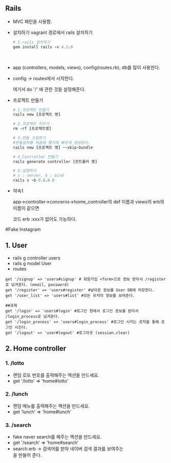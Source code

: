 ## Rails

- MVC 패턴을 사용함.

- 설치하기 vagrant 경로에서 rails 설치하기

  ```ruby
  # 1.rails 설치하기
  gem install rails -v 4.2.9
  ```

  ​

- app (controllers, models, views), config(routes.rb), db를 많이 사용한다.

- config -> routes에서 시작한다.

  여기서 do '/' 에 관한 것을 설정해준다.

- 프로젝트 만들기

  ```ruby
  # 1.프로젝트 만들기
  rails new [프로젝트 명]

  # 2.프로젝트 지우기
  rm -rf [프로젝트명]

  # 3.번들 스킵하기
  #번들설치를 처음에 했기에 빠르게 생성된다.
  rails new [프로젝트 명] --skip-bundle

  # 4.Controller 만들기
  rails generate controller [컨트롤러 명]

  # 5.실행하기
  # s : server, b : bind
  rails s -b 0.0.0.0  
  ```

- 약속1

  app->controller->concerns->home_controller의 def 이름과 views의 erb의 이름이 같으면

  코드 erb :xxx가 없어도 가능하다.

#Fake Instagram

## 1. User
- rails g controller users
- rails g model User
- routes
```
get '/signup' => 'users#signup' # 회원가입 <form>으로 정보 받아서 /register로 넘겨준다. (email, password)
get '/register' => 'users#register' #날아온 정보를 User DB에 저장한다.
get '/user_list' => 'users#list' #모든 유저의 정보를 보여준다.

##과제
get '/login' => 'users#login' #로그인 창에서 로그인 정보를 받아서 /login_process로 넘겨준다.
get '/login_process' => 'users#login_process' #로그인 시키는 로직을 통해 로그인 시킨다.
get '/logout' => 'user#logout' #로그아웃 (session.clear)
```

## 2. Home controller
### 1. /lotto
- 랜덤 로또 번호를 출력해주는 액션을 만드세요.
- get '/lotto' => 'home#lotto'

### 2. /lunch
- 랜덤 메뉴를 출력해주는 액션을 만드세요.
- get 'lunch' => 'home#lunch'

### 3. /search
- fake naver search를 해주는 액션을 만드세요.
- get '/search' => 'home#search'
- search.erb -> 검색어를 받아 네이버 검색 결과를 보여주는 <form>을 만들어 준다.
